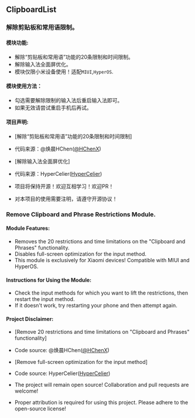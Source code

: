 ## ClipboardList

### 解除剪贴板和常用语限制。

#### 模块功能:

- 解除“剪贴板和常用语”功能的20条限制和时间限制。
- 解除输入法全面屏优化。
- 模块仅限小米设备使用！适配`MIUI`,`HyperOS`.

#### 模块使用方法：

- 勾选需要解除限制的输入法后重启输入法即可。
- 如果无效请尝试重启手机后再试。

#### 项目声明:

- [解除“剪贴板和常用语”功能的20条限制和时间限制]
- 代码来源：@焕晨HChen([@HChenX](https://github.com/HChenX))
- [解除输入法全面屏优化]
- 代码来源：HyperCelier([HyperCelier](https://github.com/ReChronoRain/HyperCeiler))

- 项目将保持开源！欢迎互相学习！欢迎PR！
- 对本项目的使用需要注明，请遵守开源协议！

### Remove Clipboard and Phrase Restrictions Module.

#### Module Features:

- Removes the 20 restrictions and time limitations on the "Clipboard and Phrases" functionality.
- Disables full-screen optimization for the input method.
- This module is exclusively for Xiaomi devices! Compatible with MIUI and HyperOS.

#### Instructions for Using the Module:

- Check the input methods for which you want to lift the restrictions, then restart the input method.
- If it doesn't work, try restarting your phone and then attempt again.

#### Project Disclaimer:

- [Remove 20 restrictions and time limitations on "Clipboard and Phrases" functionality]
- Code source: @焕晨HChen([@HChenX](https://github.com/HChenX))
- [Remove full-screen optimization for the input method]
- Code source: HyperCelier([HyperCelier](https://github.com/ReChronoRain/HyperCeiler))

- The project will remain open source! Collaboration and pull requests are welcome!
- Proper attribution is required for using this project. Please adhere to the open-source license!
